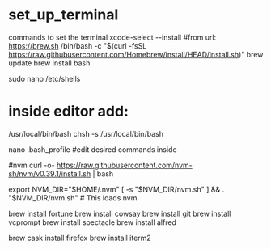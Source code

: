 # set_up_terminal
commands to set the terminal
xcode-select --install
#from url: https://brew.sh
/bin/bash -c "$(curl -fsSL https://raw.githubusercontent.com/Homebrew/install/HEAD/install.sh)"
brew update
brew install bash

sudo nano /etc/shells
# inside editor add: 
/usr/local/bin/bash
chsh -s /usr/local/bin/bash

nano .bash_profile
#edit desired commands inside

#nvm
curl -o- https://raw.githubusercontent.com/nvm-sh/nvm/v0.39.1/install.sh | bash

export NVM_DIR="$HOME/.nvm"
[ -s "$NVM_DIR/nvm.sh" ] && \. "$NVM_DIR/nvm.sh"  # This loads nvm


brew install fortune
brew install cowsay
brew install git
brew install vcprompt
brew install spectacle
brew install alfred

brew cask install firefox
brew install iterm2


